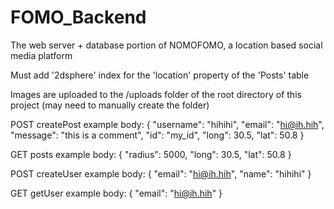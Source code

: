 # FOMO_Backend
The web server + database portion of NOMOFOMO, a location based social media platform

Must add '2dsphere' index for the 'location' property of the 'Posts' table

Images are uploaded to the /uploads folder of the root directory of this project (may need to manually create the folder)

POST createPost example body:
{
    "username": "hihihi",
    "email": "hi@ih.hih",
    "message": "this is a comment",
    "id": "my_id",
    "long": 30.5,
    "lat": 50.8
}

GET posts example body:
{
    "radius": 5000,
    "long": 30.5,
    "lat": 50.8
}

POST createUser example body:
{
    "email": "hi@ih.hih",
    "name": "hihihi"
}

GET getUser example body:
{
    "email": "hi@ih.hih"
}